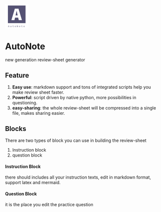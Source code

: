 <img src="doc/logo.png" style="width: 15%;" />

# AutoNote

new generation review-sheet generator

## Feature

1. **Easy use**: markdown support and tons of integrated scripts help you make review sheet faster.
2. **Powerful**: script driven by native python, more possibilities in questioning.
3. **easy-sharing**: the whole review-sheet will be compressed into a single file, makes sharing easier.

## Blocks

There are two types of block you can use in building the review-sheet

1. Instruction block
2. question block

#### Instruction Block

there should includes all your instruction texts, edit in markdown format, support latex and mermaid.

#### Question Block

it is the place you edit the practice question

